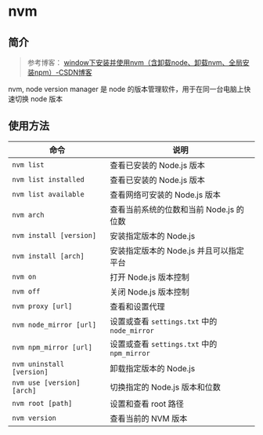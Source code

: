 # nvm

## 简介

> 参考博客： [window下安装并使用nvm（含卸载node、卸载nvm、全局安装npm）-CSDN博客](https://blog.csdn.net/HuangsTing/article/details/113857145)

nvm, node version manager 是 node 的版本管理软件，用于在同一台电脑上快速切换 node 版本



## 使用方法

| 命令                       | 说明                                         |
| -------------------------- | -------------------------------------------- |
| `nvm list`                 | 查看已安装的 Node.js 版本                    |
| `nvm list installed`       | 查看已安装的 Node.js 版本                    |
| `nvm list available`       | 查看网络可安装的 Node.js 版本                |
| `nvm arch`                 | 查看当前系统的位数和当前 Node.js 的位数      |
| `nvm install [version]`    | 安装指定版本的 Node.js                       |
| `nvm install [arch]`       | 安装指定版本的 Node.js 并且可以指定平台      |
| `nvm on`                   | 打开 Node.js 版本控制                        |
| `nvm off`                  | 关闭 Node.js 版本控制                        |
| `nvm proxy [url]`          | 查看和设置代理                               |
| `nvm node_mirror [url]`    | 设置或查看 `settings.txt` 中的 `node_mirror` |
| `nvm npm_mirror [url]`     | 设置或查看 `settings.txt` 中的 `npm_mirror`  |
| `nvm uninstall [version]`  | 卸载指定版本的 Node.js                       |
| `nvm use [version] [arch]` | 切换指定的 Node.js 版本和位数                |
| `nvm root [path]`          | 设置和查看 root 路径                         |
| `nvm version`              | 查看当前的 NVM 版本                          |



